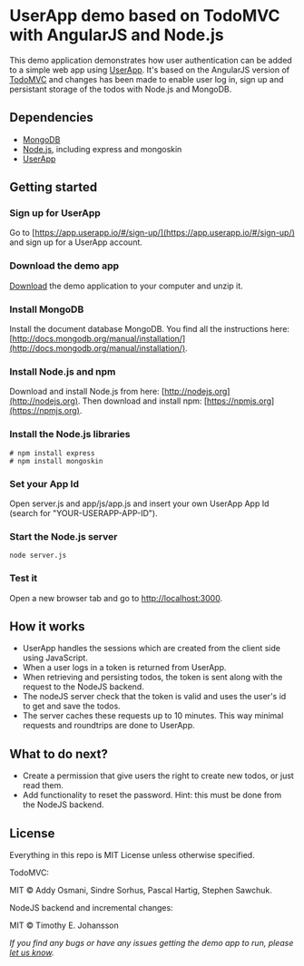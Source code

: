 # UserApp demo based on TodoMVC with AngularJS and Node.js

This demo application demonstrates how user authentication can be added to a simple web app using [UserApp](https://www.userapp.io). It's based on the AngularJS version of [TodoMVC](http://todomvc.com/) and changes has been made to enable user log in, sign up and persistant storage of the todos with Node.js and MongoDB.

## Dependencies

* [MongoDB](http://www.mongodb.org)
* [Node.js](http://nodejs.org/), including express and mongoskin
* [UserApp](https://www.userapp.io)

## Getting started

### Sign up for UserApp
Go to [https://app.userapp.io/#/sign-up/](https://app.userapp.io/#/sign-up/) and sign up for a UserApp account.

### Download the demo app
[Download](https://github.com/userapp-io/todomvc/archive/master.zip) the demo application to your computer and unzip it.

### Install MongoDB
Install the document database MongoDB. You find all the instructions here: [http://docs.mongodb.org/manual/installation/](http://docs.mongodb.org/manual/installation/).

### Install Node.js and npm
Download and install Node.js from here: [http://nodejs.org](http://nodejs.org).
Then download and install npm: [https://npmjs.org](https://npmjs.org).

### Install the Node.js libraries
    
    # npm install express
    # npm install mongoskin

### Set your App Id
Open server.js and app/js/app.js and insert your own UserApp App Id (search for "YOUR-USERAPP-APP-ID").

### Start the Node.js server
    
    node server.js

### Test it
Open a new browser tab and go to [http://localhost:3000](http://localhost:3000).

## How it works

* UserApp handles the sessions which are created from the client side using JavaScript.
* When a user logs in a token is returned from UserApp.
* When retrieving and persisting todos, the token is sent along with the request to the NodeJS backend.
* The nodeJS server check that the token is valid and uses the user's id to get and save the todos.
* The server caches these requests up to 10 minutes. This way minimal requests and roundtrips are done to UserApp.

## What to do next?

* Create a permission that give users the right to create new todos, or just read them.
* Add functionality to reset the password. Hint: this must be done from the NodeJS backend.

## License

Everything in this repo is MIT License unless otherwise specified.

TodoMVC:

MIT © Addy Osmani, Sindre Sorhus, Pascal Hartig, Stephen Sawchuk.

NodeJS backend and incremental changes:

MIT © Timothy E. Johansson

_If you find any bugs or have any issues getting the demo app to run, please [let us know](https://github.com/userapp-io/todomvc/issues)._
